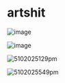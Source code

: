 # artshit
![image](https://github.com/user-attachments/assets/74294437-3678-4e50-86bf-0aae642ccaae)

![image](https://github.com/user-attachments/assets/9a878529-16d6-4f2f-8949-d10e9208e288)

![5102025129pm](https://github.com/user-attachments/assets/3a8a8c4e-7933-4e10-80d4-a9f9329f5fce)

![5102025549pm](https://github.com/user-attachments/assets/b3684a66-4197-4b27-99c9-e5eb6f735a91)
